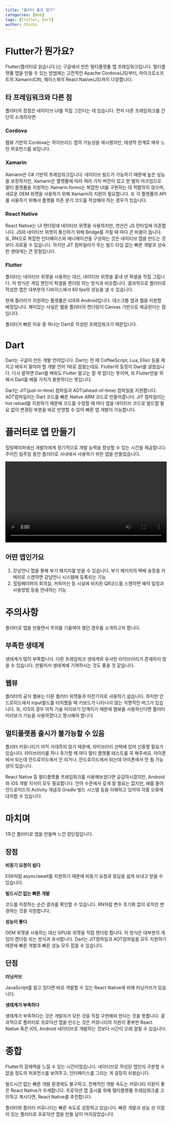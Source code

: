 ```yaml
---
title: "플러터 풀로 털기"
categories: [Web]
tags: [Flutter, Dart]
author: Chichi
---
```


# Flutter가 뭔가요?

Flutter(플러터로 읽습니다.)는 구글에서 만든 멀티플랫폼 앱 프레임워크입니다. 멀티플랫폼 앱을 만들 수 있는 방법에는 고전적인 Apache Cordova(JS)부터, 마이크로소프트의 Xamarin(C#), 페이스북의 React Native(JS)까지 다양합니다.

## 타 프레임워크와 다른 점

플러터의 장점은 네이티브 UI를 직접 그린다는 데 있습니다. 먼저 다른 프레임워크를 간단히 소개하자면:

### Cordova

웹뷰 기반의 Cordova는 하이브리드 앱의 가능성을 제시했지만, 태생적 한계로 매우 느린 퍼포먼스를 보입니다. 

### Xamarin

Xamarin은 C# 기반의 프레임워크입니다. 네이티브 빌드가 가능하기 때문에 높은 성능을 보장하지만, Xamarin은 플랫폼에 따라 여러 가지 버전이 있고 한 벌의 마크업으로 멀티 플랫폼을 지원하는 Xamarin.forms는 복잡한 UI를 구현하는 데 적합하지 않으며, 새로운 OEM 위젯을 사용하기 위해 Xamarin의 지원이 필요합니다. 또 각 플랫폼의 API를 사용하기 위해서 플랫폼 의존 분기 코드를 작성해야 하는 경우가 있습니다.

### React Native

React Native는 UI 렌더링에 네이티브 위젯을 사용하지만, 연산은 JS 런타임에 의존합니다. JS와 네이티브 위젯이 통신하기 위해 Bridge를 거칠 때 마다 큰 비용이 듭니다. 또, RN으로 복잡한 인터페이스와 애니메이션을 구성하는 것은 네이티브 앱을 만드는 것보다 괴로울 수 있습니다. 하지만 JIT 컴파일러가 주는 빌드 타임 없는 빠른 개발과 성숙한 생태계는 큰 장점입니다.

### Flutter

플러터는 네이티브 위젯을 사용하는 대신, 네이티브 위젯을 흉내 낸 픽셀을 직접 그립니다. 이 방식은 게임 엔진이 픽셀을 렌더링 하는 방식과 비슷합니다. 결과적으로 플러터로 작성한 앱은 대부분의 디바이스에서 60 fps의 성능을 낼 수 있습니다.

현재 플러터가 지원하는 플랫폼은 iOS와 Android입니다. 데스크톱 앱과 웹을 지원할 예정입니다. 재미있는 사실은 웹용 플러터의 렌더링이 Canvas 기반으로 제공된다는 점입니다.

플러터가 빠른 이유 중 하나는 Dart로 작성된 프레임워크기 때문입니다.

# Dart

Dart는 구글이 만든 개발 언어입니다. Dart는 한 때 CoffeeScript, Lua, Elixir 등을 제치고 배우지 말아야 할 개발 언어 1위로 꼽혔는데요. Flutter의 등장이 Dart를 살렸습니다. 다시 말하면 Dart를 배워도 Flutter 말고는 할 게 없다는 뜻이며, 또 Flutter만을 위해서 Dart를 배울 가치가 충분하다는 뜻입니다.

Dart는 JIT(just-in-time) 컴파일과 AOT(ahead-of-time) 컴파일을 지원합니다. AOT컴파일러는 Dart 코드를 빠른 Native ARM 코드로 만들어줍니다. JIT 컴파일러는 hot reload를 지원하기 때문에 코드를 수정할 때 마다 앱을 네이티브 코드로 빌드할 필요 없이 변경된 부분을 바로 반영할 수 있어 빠른 앱 개발이 가능합니다.

# 플러터로 앱 만들기

힐링페이퍼에선 개발자에게 정기적으로 개발 능력을 향상할 수 있는 시간을 제공합니다. 주어진 일주일 동안 플러터로 사내에서 사용하기 위한 앱을 만들었습니다.

<video autoplay loop muted playsinline class="center" width="100%">
  <source src="/assets/images/chichi/FlutterFull/20190611_203633_2.mp4" type="video/mp4">
</video>

## 어떤 앱인가요

1. 강남언니 앱을 통해  부기 패키지를 받을 수 있습니다. 부기 패키지의 택배 송장을 카메라로 스캔하면 강남언니 시스템에 등록되는 기능
2. 힐링페이퍼의 회의실, 커피머신 등 시설에 비치된 QR코드를 스캔하면 예약 일정과 사용방법 등을 안내하는 기능

# 주의사항

플러터로 앱을 만들면서 주의를 기울여야 했던 경우를 소개하고자 합니다.

## 부족한 생태계

생태계가 많이 부족합니다. 다른 프레임워크 생태계와 유사한 라이브러리가 존재하지 않을 수 있습니다. 만들어서 생태계에 기여하시는 것도 좋을 것 같습니다.

## 웹뷰

플러터의 공식 웹뷰는 다른 플러터 위젯들과 마찬가지로 사용하기 쉽습니다. 하지만 안드로이드에서 input필드를 터치했을 때 키보드가 나타나지 않는 치명적인 버그가 있습니다. 또, iOS의 경우 아직 기술 미리보기 단계이기 때문에 웹뷰를 사용하신다면 플러터 미리보기 기능을 사용하겠다고 명시해야 합니다.

## 멀티플랫폼 출시가 불가능할 수 있음

플러터 커뮤니티가 아직 거대하지 않기 때문에, 라이브러리 선택에 있어 신중할 필요가 있습니다. 라이브러리를 하나 추가할 때 마다 멀티 플랫폼 테스트를 꼭 해주세요. 아이폰에서 되는데 안드로이드에서 안 되거나, 안드로이드에서 되는데 아이폰에서 안 될 가능성이 있습니다.

React Native 등 멀티플랫폼 프레임워크를 사용해보셨다면 공감하시겠지만, Android와 iOS 개발 지식이 모두 필요합니다. 언어 수준에서 깊게 알 필요는 없지만, 예를 들어 안드로이드의 Activity 개념과 Gradle 빌드 시스템 등을 이해하고 있어야 각종 오류에 대처할 수 있습니다.

# 마치며

1주간 플러터로 앱을 만들며 느낀 장단점입니다.

## 장점

**비동기 요청이 쉽다**

ES6처럼 async/await를 지원하기 때문에 비동기 요청과 응답을 쉽게 보내고 받을 수 있습니다.

**빌드시간 없는 빠른 개발**

코드를 저장하는 순간 결과를 확인할 수 있습니다. RN처럼 변수 초기화 없이 로직만 변경하는 것을 지원합니다.

**성능이 좋다**

OEM 위젯을 사용하는 대신 GPU로 위젯을 직접 렌더링 합니다. 이 방식은 대부분의 게임이 렌더링 되는 방식과 유사합니다. Dart는 JIT컴파일과 AOT컴파일을 모두 지원하기 때문에 빠른 개발과 빠른 성능 모두 잡을 수 있습니다.

## 단점

**러닝커브**

JavaScript를 알고 있다면 바로 개발할 수 있는 React Native에 비해 러닝커브가 있습니다.

**생태계가 부족하다**

생태계가 부족하다는 것은 개발자가 모든 것을 직접 구현해야 한다는 것을 뜻합니다. 결과적으로 플러터로 프로덕션 앱을 만드는 것은 커뮤니티의 지원이 풍부한 React Native 혹은 iOS, Android 네이티브로 개발하는 것보다 시간이 오래 걸릴 수 있습니다.

# 종합

Flutter의 잠재력을 느낄 수 있는 시간이었습니다. 네이티브로 작성된 앱인지 구분할 수 없을 정도의 퍼포먼스를 보여주고, 인터페이스를 그리는 게 굉장히 쉬웠습니다.

빌드시간 없는 빠른 개발 환경에도 불구하고, 전체적인 개발 속도는 커뮤니티 지원이 좋은 React Native가 우세합니다. 프로덕션 앱 출시를 위해 멀티플랫폼 프레임워크를 고민하고 계시다면, React Native를 추천합니다.

플러터와 플러터 커뮤니티는 빠른 속도로 성장하고 있습니다. 빠른 개발과 성능 상 이점이 있는 플러터로 프로덕션 앱을 만들 날이 머지않았습니다.